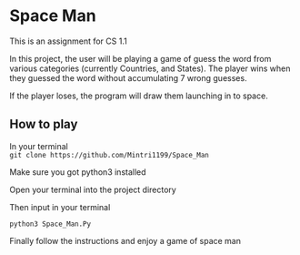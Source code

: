 # Space Man

This is an assignment for CS 1.1

In this project, the user will be playing a game of guess the word from various categories (currently Countries, and States). The player wins when they guessed the word without accumulating 7 wrong guesses.

If the player loses, the program will draw them launching in to space.

## How to play

In your terminal  
`git clone https://github.com/Mintri1199/Space_Man`

Make sure you got python3 installed

Open your terminal into the project directory

Then input in your terminal

`python3 Space_Man.Py`

Finally follow the instructions and enjoy a game of space man
